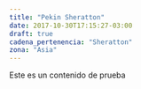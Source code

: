 ```yaml
---
title: "Pekin Sheratton"
date: 2017-10-30T17:15:27-03:00
draft: true
cadena_pertenencia: "Sheratton"
zona: "Asia"
---
```


Este es un contenido de prueba
